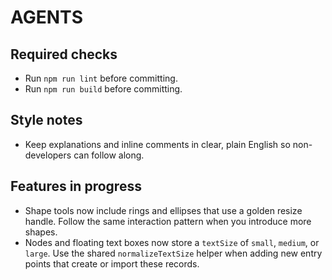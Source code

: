# AGENTS

## Required checks
- Run `npm run lint` before committing.
- Run `npm run build` before committing.

## Style notes
- Keep explanations and inline comments in clear, plain English so non-developers can follow along.

## Features in progress
- Shape tools now include rings and ellipses that use a golden resize handle. Follow the same interaction pattern when you introduce more shapes.
- Nodes and floating text boxes now store a `textSize` of `small`, `medium`, or `large`. Use the shared `normalizeTextSize` helper when adding new entry points that create or import these records.
